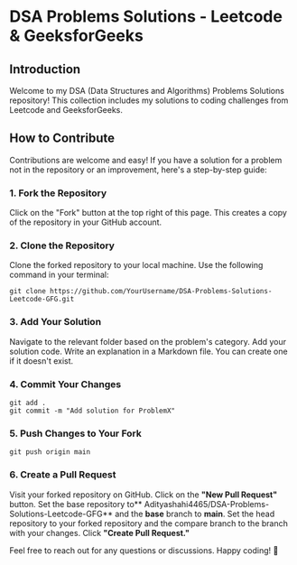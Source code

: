 # DSA Problems Solutions - Leetcode & GeeksforGeeks

## Introduction
Welcome to my DSA (Data Structures and Algorithms) Problems Solutions repository! This collection includes my solutions to coding challenges from Leetcode and GeeksforGeeks.

## How to Contribute
Contributions are welcome and easy! If you have a solution for a problem not in the repository or an improvement, here's a step-by-step guide:

### 1. Fork the Repository
Click on the "Fork" button at the top right of this page. This creates a copy of the repository in your GitHub account.

### 2. Clone the Repository
Clone the forked repository to your local machine. Use the following command in your terminal:
```
git clone https://github.com/YourUsername/DSA-Problems-Solutions-Leetcode-GFG.git
```

### 3. Add Your Solution
Navigate to the relevant folder based on the problem's category.
Add your solution code.
Write an explanation in a Markdown file. You can create one if it doesn't exist.

### 4. Commit Your Changes
```
git add .
git commit -m "Add solution for ProblemX"
```

### 5. Push Changes to Your Fork
```
git push origin main
```

### 6. Create a Pull Request
Visit your forked repository on GitHub.
Click on the **"New Pull Request"** button.
Set the base repository to** Adityashahi4465/DSA-Problems-Solutions-Leetcode-GFG** and the **base** branch to **main**.
Set the head repository to your forked repository and the compare branch to the branch with your changes.
Click **"Create Pull Request."**

Feel free to reach out for any questions or discussions. Happy coding! 🚀
